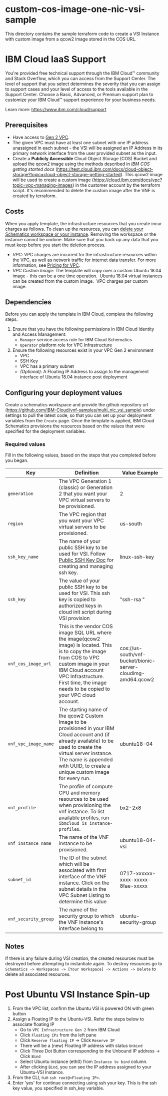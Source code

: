 # custom-cos-image-one-nic-vsi-sample

This directory contains the sample terraform code to create a VSI Instance with custom image from a qcow2 image stored in the COS URL. 

# IBM Cloud IaaS Support
You're provided free technical support through the IBM Cloud™ community and Stack Overflow, which you can access from the Support Center. The level of support that you select determines the severity that you can assign to support cases and your level of access to the tools available in the Support Center. Choose a Basic, Advanced, or Premium support plan to customize your IBM Cloud™ support experience for your business needs.

Learn more: https://www.ibm.com/cloud/support

## Prerequisites

- Have access to [Gen 2 VPC](https://cloud.ibm.com/vpc-ext/).
- The given VPC must have at least one subnet with one IP address unassigned in each subnet - the VSI will be assigned an IP Address in its primary network interface from the user provided subnet as the input.
- Create a **Publicly Accessible** Cloud Object Storage (COS) Bucket and upload the qcow2 image using
the methods described in _IBM COS getting started docs_ (https://test.cloud.ibm.com/docs/cloud-object-storage?topic=cloud-object-storage-getting-started). This qcow2 image will be used to create a
custom image (https://cloud.ibm.com/docs/vpc?topic=vpc-managing-images) in the 
customer account by the terraform script. It's recommended to delete the
custom image after the VNF is created by terraform.

## Costs

When you apply template, the infrastructure resources that you create incur charges as follows. To clean up the resources, you can [delete your Schematics workspace or your instance](https://cloud.ibm.com/docs/schematics?topic=schematics-manage-lifecycle#destroy-resources). Removing the workspace or the instance cannot be undone. Make sure that you back up any data that you must keep before you start the deletion process.


* _VPC_: VPC charges are incurred for the infrastructure resources within the VPC, as well as network traffic for internet data transfer. For more information, see [Pricing for VPC](https://cloud.ibm.com/docs/vpc-on-classic?topic=vpc-on-classic-pricing-for-vpc).
* _VPC Custom Image_: The template will copy over a custom Ubuntu 18.04 image - this can be a one time operation.  Ubuntu 18.04 virtual instances can be created from the custom image.  VPC charges per custom image.

## Dependencies

Before you can apply the template in IBM Cloud, complete the following steps.


1.  Ensure that you have the following permissions in IBM Cloud Identity and Access Management:
    * `Manager` service access role for IBM Cloud Schematics
    * `Operator` platform role for VPC Infrastructure
2.  Ensure the following resources exist in your VPC Gen 2 environment
    - VPC
    - SSH Key
    - VPC has a primary subnet
    - _(Optional):_ A Floating IP Address to assign to the management interface of Ubuntu 18.04 instance post deployment

## Configuring your deployment values

Create a schematics workspace and provide the github repository url (https://github.com/IBM-Cloud/vnf-samples/multi_nic_vsi_sample) under settings to pull the latest code, so that you can set up your deployment variables from the `Create` page. Once the template is applied, IBM Cloud Schematics  provisions the resources based on the values that were specified for the deployment variables.

### Required values
Fill in the following values, based on the steps that you completed before you began.

| Key | Definition | Value Example |
| --- | ---------- | ------------- | 
| `generation` | The VPC Generation 1 (classic) or Generation 2 that you want your VPC virtual servers to be provisioned.  | 2  |
| `region` | The VPC region that you want your VPC virtual servers to be provisioned. | us-south |
| `ssh_key_name` | The name of your public SSH key to be used for VSI. Follow [Public SSH Key Doc](https://cloud.ibm.com/docs/vpc-on-classic-vsi?topic=vpc-on-classic-vsi-ssh-keys) for creating and managing ssh key. | linux-ssh-key |
| `ssh_key` | The value of your public SSH key to be used for VSI. This ssh key is copied to authorized keys in cloud init script during VSI provision | "ssh-rsa " |
| `vnf_cos_image_url` | This is the vendor COS image SQL URL where the image(qcow2 image) is located. This is to copy the image from COS to VPC custom image in your IBM Cloud account VPC Infrastructure. First time, the image needs to be copied to your VPC cloud account. | cos://us-south/vnf-bucket/bionic-server-cloudimg-amd64.qcow2 |
| `vnf_vpc_image_name` | The starting name of the qcow2 Custom Image to be provisioned in your IBM Cloud account and (if already available) to be used to create the virtual server instance. The name is appended with UUID, to create a unique custom image for every run. | ubuntu18-04 |
| `vnf_profile` | The profile of compute CPU and memory resources to be used when provisioning the vnf instance. To list available profiles, run `ibmcloud is instance-profiles`. | bx2-2x8 |
| `vnf_instance_name` | The name of the VNF instance to be provisioned. | ubuntu18-04-vsi |
| `subnet_id` | The ID of the subnet which will be associated with first interface of the VNF instance. Click on the subnet details in the VPC Subnet Listing to determine this value | 0717-xxxxxx-xxxx-xxxxx-8fae-xxxxx |
| `vnf_security_group` | The name of the security group to which the VNF Instance's interface belong to | ubuntu-security-group |

## Notes

If there is any failure during VSI creation, the created resources must be destroyed before attempting to instantiate again. To destroy resources go to `Schematics -> Workspaces -> [Your Workspace] -> Actions -> Delete` to delete  all associated resources. <br/>

# Post Ubuntu VSI Instance Spin-up

1. From the VPC list, confirm the Ubuntu VSI is powered ON with green button
2. Assign a Floating IP to the Ubuntu-VSI. Refer the steps below to associate floating IP
    - Go to `VPC Infrastructure Gen 2` from IBM Cloud
    - Click `Floating IPs` from the left pane
    - Click `Reserve floating IP` -> Click `Reserve IP`
    - There will be a (new) Floating IP address with status `Unbind`
    - Click Three Dot Button corresponding to the Unbound IP address -> Click `Bind`
    - Select Ubuntu instance (eth0) from `Instance to bind` column.
    - After clicking `Bind`, you can see the IP address assigned to your Ubuntu-VSI Instance.
3. From the CLI, run `ssh root@<Floating IP>`. 
4. Enter 'yes' for continue connecting using ssh your key. This is the ssh key value, you specified in ssh_key variable. 

